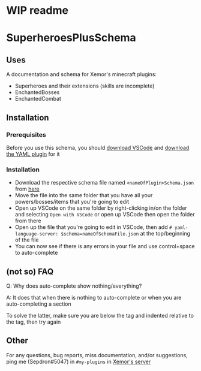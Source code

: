 # WIP readme
# SuperheroesPlusSchema

## Uses
A documentation and schema for Xemor's minecraft plugins:
* Superheroes and their extensions (skills are incomplete)
* EnchantedBosses
* EnchantedCombat

## Installation
### Prerequisites
Before you use this schema, you should [download VSCode](https://code.visualstudio.com/) and [download the YAML plugin](https://marketplace.visualstudio.com/items?itemName=redhat.vscode-yaml) for it
### Installation
* Download the respective schema file named `<nameOfPlugin>Schema.json` from [here](https://github.com/Septillihedron/SuperheroesPlusSchema/releases/tag/v1.1.0)
* Move the file into the same folder that you have all your powers/bosses/items that you're going to edit
* Open up VSCode on the same folder by right-clicking in/on the folder and selecting `Open with VSCode` or open up VSCode then open the folder from there
* Open up the file that you're going to edit in VSCode, then add `# yaml-language-server: $schema=nameOfSchemaFile.json` at the top/beginning of the file
* You can now see if there is any errors in your file and use control+space to auto-complete

## (not so) FAQ
Q: Why does auto-complete show nothing/everything?

A: It does that when there is nothing to auto-complete or when you are auto-completing a section

To solve the latter, make sure you are below the tag and indented relative to the tag, then try again

## Other
For any questions, bug reports, miss documentation, and/or suggestions, ping me (Sepdron#5047) in `#my-plugins` in [Xemor's server](https://discord.gg/d7XA8nr)
